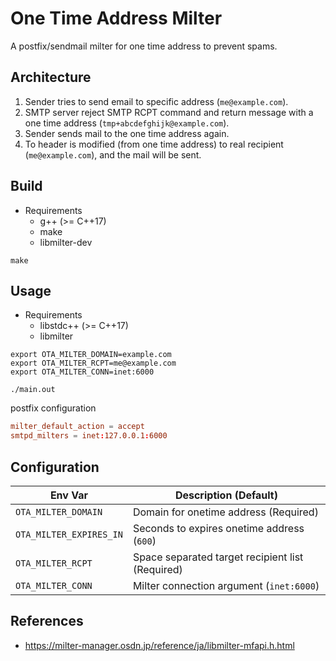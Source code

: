 # One Time Address Milter

A postfix/sendmail milter for one time address to prevent spams.

## Architecture

1. Sender tries to send email to specific address (`me@example.com`).
2. SMTP server reject SMTP RCPT command and return message with a one time address (`tmp+abcdefghijk@example.com`).
3. Sender sends mail to the one time address again.
4. To header is modified (from one time address) to real recipient (`me@example.com`), and the mail will be sent.

## Build

- Requirements
  - g++ (>= C++17)
  - make
  - libmilter-dev

```
make
```

## Usage

- Requirements
  - libstdc++ (>= C++17)
  - libmilter

```shell
export OTA_MILTER_DOMAIN=example.com
export OTA_MILTER_RCPT=me@example.com
export OTA_MILTER_CONN=inet:6000

./main.out
```

postfix configuration

```conf
milter_default_action = accept
smtpd_milters = inet:127.0.0.1:6000
```

## Configuration

| Env Var                 | Description (Default)                            |
| ----------------------- | ------------------------------------------------ |
| `OTA_MILTER_DOMAIN`     | Domain for onetime address (Required)            |
| `OTA_MILTER_EXPIRES_IN` | Seconds to expires onetime address (`600`)       |
| `OTA_MILTER_RCPT`       | Space separated target recipient list (Required) |
| `OTA_MILTER_CONN`       | Milter connection argument (`inet:6000`)         |

## References

- https://milter-manager.osdn.jp/reference/ja/libmilter-mfapi.h.html
